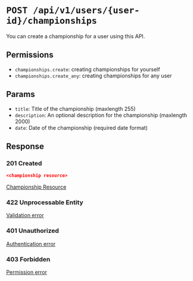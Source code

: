 # `POST /api/v1/users/{user-id}/championships`
You can create a championship for a user using this API.


## Permissions

- `championships.create`: creating championships for yourself
- `championships.create_any`: creating championships for any user

## Params

- `title`: Title of the championship (maxlength 255)
- `description`: An optional description for the championship (maxlength 2000)
- `date`: Date of the championship (required date format)

## Response

### 201 Created
```json
<championship resource>
```

[Championship Resource](championship_resource.md)

### 422 Unprocessable Entity
[Validation error](../../_globals/validation-errors.md)

### 401 Unauthorized
[Authentication error](../../_globals/authentication-errors.md)

### 403 Forbidden
[Permission error](../../_globals/permission-errors.md)
